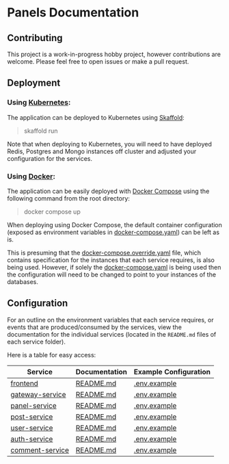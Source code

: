 # Panels Documentation

## Contributing

This project is a work-in-progress hobby project, however contributions are welcome. Please feel free to open issues or make a pull request.

## Deployment

### Using [Kubernetes](https://kubernetes.io/):

The application can be deployed to Kubernetes using [Skaffold](https://skaffold.dev/):

> skaffold run

Note that when deploying to Kubernetes, you will need to have deployed Redis, Postgres and Mongo instances off cluster and adjusted your configuration for the services.

### Using [Docker](https://www.docker.com/):

The application can be easily deployed with [Docker Compose](https://docs.docker.com/compose/) using the following command from the root directory:

> docker compose up

When deploying using Docker Compose, the default container configuration (exposed as environment variables in [docker-compose.yaml](/docker-compose.yaml)) can be left as is.

This is presuming that the [docker-compose.override.yaml](/docker-compose.override.yaml) file, which contains specification for the instances that each service requires, is also being used. However, if solely the [docker-compose.yaml](/docker-compose.yaml) is being used then the configuration will need to be changed to point to your instances of the databases.

## Configuration

For an outline on the environment variables that each service requires, or events that are produced/consumed by the services, view the documentation for the individual services (located in the ``README.md`` files of each service folder). 

Here is a table for easy access:

| Service | Documentation | Example Configuration |
| --- | --- | --- |
| [frontend](/services/frontend) | [README.md](/services/frontend/README.md) | [.env.example](/services/frontend/.env.example) |
| [gateway-service](/services/gateway-service) | [README.md](/services/gateway-service/README.md) | [.env.example](/services/gateway-service/.env.example) |
| [panel-service](/services/panel-service) | [README.md](/services/panel-service/README.md) | [.env.example](/services/panel-service/.env.example) |
| [post-service](/services/post-service) | [README.md](/services/post-service/README.md) | [.env.example](/services/post-service/.env.example) |
| [user-service](/services/user-service) | [README.md](/services/user-service/README.md) | [.env.example](/services/user-service/.env.example) |
| [auth-service](/services/auth-service) | [README.md](/services/auth-service/README.md) | [.env.example](/services/auth-service/.env.example) |
| [comment-service](/services/comment-service) | [README.md](/services/comment-service/README.md) | [.env.example](/services/comment-service/.env.example) |
